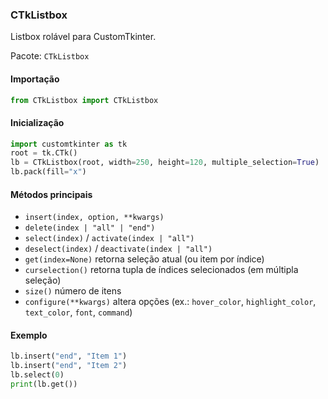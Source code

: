 ### CTkListbox

Listbox rolável para CustomTkinter.

Pacote: `CTkListbox`

#### Importação

```python
from CTkListbox import CTkListbox
```

#### Inicialização

```python
import customtkinter as tk
root = tk.CTk()
lb = CTkListbox(root, width=250, height=120, multiple_selection=True)
lb.pack(fill="x")
```

#### Métodos principais

- `insert(index, option, **kwargs)`
- `delete(index | "all" | "end")`
- `select(index)` / `activate(index | "all")`
- `deselect(index)` / `deactivate(index | "all")`
- `get(index=None)` retorna seleção atual (ou item por índice)
- `curselection()` retorna tupla de índices selecionados (em múltipla seleção)
- `size()` número de itens
- `configure(**kwargs)` altera opções (ex.: `hover_color`, `highlight_color`, `text_color`, `font`, `command`)

#### Exemplo

```python
lb.insert("end", "Item 1")
lb.insert("end", "Item 2")
lb.select(0)
print(lb.get())
```

